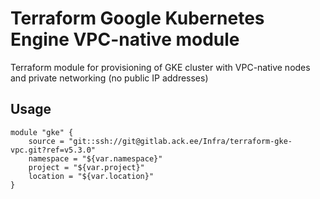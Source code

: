 # Terraform Google Kubernetes Engine VPC-native module

Terraform module for provisioning of GKE cluster with VPC-native nodes and private networking (no public IP addresses)

## Usage

```hcl
module "gke" {
	source = "git::ssh://git@gitlab.ack.ee/Infra/terraform-gke-vpc.git?ref=v5.3.0"
	namespace = "${var.namespace}"
	project = "${var.project}"
	location = "${var.location}"
}
```
